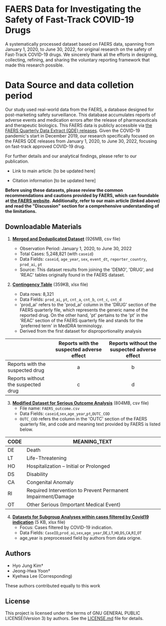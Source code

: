 # FAERS Data for Investigating the Safety of Fast-Track COVID-19 Drugs
A systematically processed dataset based on FAERS data, spanning from January 1, 2020, to June 30, 2022, for original research on the safety of Fast-Track COVID-19 drugs.
We sincerely thank all the efforts in designing, collecting, refining, and sharing the voluntary reporting framework that made this research possible.

# Data Source and data colletion period
Our study used real-world data from the FAERS, a database designed for post-marketing safety surveillance. This database accumulates reports of adverse events and medication errors after the release of pharmaceuticals and therapeutic biologics. This FAERS data is publicly accessible via [the FAERS Quarterly Data Extract (QDE) releases](https://fis.fda.gov/extensions/FPD-QDE-FAERS/FPD-QDE-FAERS.html). 
Given the COVID-19 pandemic's start in December 2019, our research specifically focused on the FAERS QDE releases from January 1, 2020, to June 30, 2022, focusing on fast-track approved COVID-19 drug.

For further details and our analytical findings, please refer to our publication.

+ Link to main article:
[to be updated here]

+ Citation information
[to be updated here]

**Before using these datasets, please review the common recommendations and cautions provided by FAERS, which can foundable at [the FAERS website](https://www.fda.gov/drugs/questions-and-answers-fdas-adverse-event-reporting-system-faers/fda-adverse-event-reporting-system-faers-latest-quarterly-data-files).** 
**Additionally, refer to our main article (linked above) and read the "Discussion" section for a comprehensive understanding of the limitations.**

## Downloadable Materials
1. [**Merged and Deduplicated Dataset**](https://www.dropbox.com/s/bf4kq575llnn1zy/1_merged_and_deduplicated_dataset.csv?dl=0) (926MB, csv file)
   - Observation Period: January 1, 2020, to June 30, 2022
   - Total Cases: 5,248,821 (with `caseid`)
   - Data Fields: `caseid`, `age_year`, `sex`, `event_dt`, `reporter_country`, `prod_ai`, `pt`
   - Source: This dataset results from joining the 'DEMO', 'DRUG', and 'REAC' tables originally found in the FAERS dataset.

2. [**Contingency Table**](https://www.dropbox.com/scl/fi/y0fiewfy8ulr07zxh3j51/2_contigence-table_4_drugs.xlsx?rlkey=5v39s3d890q9z13guaeljs334&dl=0) (359KB, xlsx file)
   - Data rows: 8,321
   - Data Fields: `prod_ai`, `pt`, `cnt_a`, `cnt_b`, `cnt_c`, `cnt_d`
   - 'prod_ai' refers to the 'prod_ai' column in the 'DRUG' section of the FAERS quarterly file, which represents the generic name of the reported drug. On the other hand, 'pt' pertains to the 'pt' in the 'REAC' section of the FAERS quarterly file and stands for the 'preferred term' in MedDRA terminology.
   - Derived from the first dataset for disproportionality analysis

|                            | Reports with the suspected adverse effect | Reports without the suspected adverse effect |
|----------------------------|:----------------------------------------:|:-------------------------------------------:|
| Reports with the suspected drug   |                   a                    |                    b                        |
| Reports without the suspected drug |                   c                    |                    d                        |

3. [**Modified Dataset for Serious Outcome Analysis**](https://www.dropbox.com/scl/fi/oidf2kku5k4xb64iqe63g/3_modified_dataset_for_serious_outcome_analysis.csv?rlkey=pz4bbexpt3oryo1qfwm5wsgds&dl=0) (804MB, csv file)  
   - File name: `FAERS_outcome.csv`
   - Data Fields: `caseid`,`sex`,`age_year`,`pt`,`OUTC_COD`
   - `OUTC_COD` refers the column in the 'OUTC' section of the FAERS quarterly file, and code and meaning text provided by FAERS is listed below.

| CODE | MEANING_TEXT                                              |
|------|-----------------------------------------------------------|
| DE   | Death                                                     |
| LT   | Life-Threatening                                          |
| HO   | Hospitalization – Initial or Prolonged                    |
| DS   | Disability                                                |
| CA   | Congenital Anomaly                                        |
| RI   | Required Intervention to Prevent Permanent Impairment/Damage |
| OT   | Other Serious (Important Medical Event)                   |

4. [**Datasets for Subgroup Analyses within cases filtered by Covid19 indication**](https://www.dropbox.com/scl/fi/zw7aphdq3bvquz7crz9r7/4_subgroup_with_COVID19_INDICATION.xlsx?rlkey=sxz6hrcvzo4bycfdqtl2og11i&dl=0) (5 KB, xlsx file) 
   - Focus: Cases filtered by COVID-19 indication.
   - Data Fields: `CaseID`,`prod_ai`,`sex`,`age_year`,`DE`,`LT`,`HO`,`DS`,`CA`,`RI`,`OT`
   - age_year is preprocessed field by authors from data origne.

## Authors
* Hyo Jung Kim†
* Jeong-Hwa Yoon†
* Kyehwa Lee (Corresponding)

These authors contributed equally to this work

## License
This project is licensed under the terms of GNU GENERAL PUBLIC LICENSE(Version 3) by authors. 
See the [LICENSE.md](https://github.com/HyojungKim/FAERS_Data_for_Investigating-the-Safety-of-Fast-Track-COVID-19-Drugs/blob/master/LICENSE.md) file for details.

